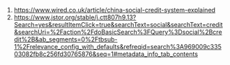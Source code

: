 
1. https://www.wired.co.uk/article/china-social-credit-system-explained
2. https://www.jstor.org/stable/j.ctt807h9.13?Search=yes&resultItemClick=true&searchText=social&searchText=credit&searchUri=%2Faction%2FdoBasicSearch%3FQuery%3Dsocial%2Bcredit%2B&ab_segments=0%2Ftbsub-1%2Frelevance_config_with_defaults&refreqid=search%3A969009c33503082fb8c256fd30765876&seq=1#metadata_info_tab_contents
